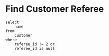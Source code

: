 # Find Customer Referee
```
select
    name
from
    Customer
where
    referee_id != 2 or 
    referee_id is null
```